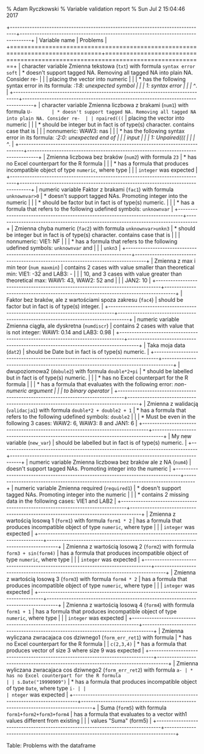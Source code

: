 % Adam  Ryczkowski
% Variable validation report
% Sun Jul  2 15:04:46 2017




+--------------------------------------------------------------------------------+----------------------------------------------------------------------------------+
| Variable name                                                                  | Problems                                                                         |
+================================================================================+==================================================================================+
| character variable Zmienna tekstowa (`txt`)  with formula `syntax error soft`  | * doesn't support tagged NA. Removing all tagged NA into plain NA. Consider re-  |
|                                                                                | placing the vector into numeric                                                  |
|                                                                                | * has the following syntax error in its formula: *<text>:1:8: unexpected symbol  |
|                                                                                | 1: syntax error                                                                  |
|                                                                                | ^*.                                                                              |
+--------------------------------------------------------------------------------+----------------------------------------------------------------------------------+
| character variable Zmienna liczbowa z brakami (`num1`)  with formula `U-       | * doesn't support tagged NA. Removing all tagged NA into plain NA. Consider re-  |
| npaired(((`                                                                    | placing the vector into numeric                                                  |
|                                                                                | * should be integer but in fact is of type(s) character. contains case that is   |
|                                                                                | nonnumeric: WAW3: nas                                                            |
|                                                                                | * has the following syntax error in its formula: *<text>:2:0: unexpected end of  |
|                                                                                | input                                                                            |
|                                                                                | 1: Unpaired(((                                                                   |
|                                                                                | ^*.                                                                              |
+--------------------------------------------------------------------------------+----------------------------------------------------------------------------------+
| Zmienna liczbowa bez braków (`num2`)  with formula `23`                        | * has no Excel counterpart for the R formula                                     |
|                                                                                | * has a formula that produces incompatible object of type `numeric`, where type  |
|                                                                                | `integer` was expected                                                           |
+--------------------------------------------------------------------------------+----------------------------------------------------------------------------------+
| numeric variable Faktor z brakami (`fac1`)  with formula `unknownvar>0`        | * doesn't support tagged NAs. Promoting integer into the numeric                 |
|                                                                                | * should be factor but in fact is of type(s) numeric.                            |
|                                                                                | * has a formula that refers to the following udefined symbols: `unknownvar`      |
+--------------------------------------------------------------------------------+----------------------------------------------------------------------------------+
| Zmienna chyba numeric (`fac2`)  with formula `unknownvar>unkn3`                | * should be integer but in fact is of type(s) character. contains case that is   |
|                                                                                | nonnumeric: VIE1: NF                                                             |
|                                                                                | * has a formula that refers to the following udefined symbols: `unknownvar` and  |
|                                                                                | `unkn3`                                                                          |
+--------------------------------------------------------------------------------+----------------------------------------------------------------------------------+
| Zmienna z max i min teor (`num_maxmin`)                                        | contains 2 cases with value smaller than theoretical min: VIE1: -32 and LAB3: -  |
|                                                                                | 10, and 3 cases with value greater than theoretical max: WAW1: 43, WAW2: 52 and  |
|                                                                                | JAN2: 10                                                                         |
+--------------------------------------------------------------------------------+----------------------------------------------------------------------------------+
| Faktor bez braków, ale z wartościami spoza zakresu (`fac4`)                    | should be factor but in fact is of type(s) integer.                              |
+--------------------------------------------------------------------------------+----------------------------------------------------------------------------------+
| numeric variable Zmienna ciągła, ale dyskretna (`numdiscr`)                    | contains 2 cases with value that is not integer: WAW1: 0.14 and LAB3: 0.98       |
+--------------------------------------------------------------------------------+----------------------------------------------------------------------------------+
| Taka moja data (`dat2`)                                                        | should be Date but in fact is of type(s) numeric.                                |
+--------------------------------------------------------------------------------+----------------------------------------------------------------------------------+
| dwupoziomowa2 (`dobule2`)  with formula `double*2+pi`                          | * should be labelled but in fact is of type(s) numeric.                          |
|                                                                                | * has no Excel counterpart for the R formula                                     |
|                                                                                | * has a formula that evaluates with the following error: *non-numeric argument   |
|                                                                                | to binary operator*                                                              |
+--------------------------------------------------------------------------------+----------------------------------------------------------------------------------+
| Zmienna z walidacją (`validacja1`)  with formula `double*2 + double2 + 1`      | * has a formula that refers to the following udefined symbols: `double2`         |
|                                                                                | * Must be even in the following 3 cases: WAW2: 6, WAW3: 8 and JAN1: 6            |
+--------------------------------------------------------------------------------+----------------------------------------------------------------------------------+
| My new variable (`new_var`)                                                    | should be labelled but in fact is of type(s) numeric.                            |
+--------------------------------------------------------------------------------+----------------------------------------------------------------------------------+
| numeric variable Zmienna liczbowa bez braków ale z NA (`num4`)                 | doesn't support tagged NAs. Promoting integer into the numeric                   |
+--------------------------------------------------------------------------------+----------------------------------------------------------------------------------+
| numeric variable Zmienna required (`required1`)                                | * doesn't support tagged NAs. Promoting integer into the numeric                 |
|                                                                                | * contains 2 missing data in the following cases: VIE1 and LAB2                  |
+--------------------------------------------------------------------------------+----------------------------------------------------------------------------------+
| Zmienna z wartością losową 1 (`form1`)  with formula `form1 * 2`               | has a formula that produces incompatible object of type `numeric`, where type    |
|                                                                                | `integer` was expected                                                           |
+--------------------------------------------------------------------------------+----------------------------------------------------------------------------------+
| Zmienna z wartością losową 2 (`form2`)  with formula `form3 + sin(form4)`      | has a formula that produces incompatible object of type `numeric`, where type    |
|                                                                                | `integer` was expected                                                           |
+--------------------------------------------------------------------------------+----------------------------------------------------------------------------------+
| Zmienna z wartością losową 3 (`form3`)  with formula `form4 * 2`               | has a formula that produces incompatible object of type `numeric`, where type    |
|                                                                                | `integer` was expected                                                           |
+--------------------------------------------------------------------------------+----------------------------------------------------------------------------------+
| Zmienna z wartością losową 4 (`form4`)  with formula `form1 + 1`               | has a formula that produces incompatible object of type `numeric`, where type    |
|                                                                                | `integer` was expected                                                           |
+--------------------------------------------------------------------------------+----------------------------------------------------------------------------------+
| Zmienna wyliczana zwracajaca cos dziwnego1 (`form_err_ret1`)  with formula     | * has no Excel counterpart for the R formula                                     |
| `c(2,3,4)`                                                                     | * has a formula that produces vector of size 3 where size 9 was expected         |
+--------------------------------------------------------------------------------+----------------------------------------------------------------------------------+
| Zmienna wyliczana zwracajaca cos dziwnego2 (`form_err_ret2`)  with formula `a- | * has no Excel counterpart for the R formula                                     |
| s.Date("19990909")`                                                            | * has a formula that produces incompatible object of type `Date`, where type `i- |
|                                                                                | nteger` was expected                                                             |
+--------------------------------------------------------------------------------+----------------------------------------------------------------------------------+
| Suma (`form5`)  with formula `form1+form2+form3+form4`                         | has a formula that evaluates to a vector with1 values different from existing    |
|                                                                                | values "Suma" (form5)                                                            |
+--------------------------------------------------------------------------------+----------------------------------------------------------------------------------+

Table: Problems with the dataframe 


